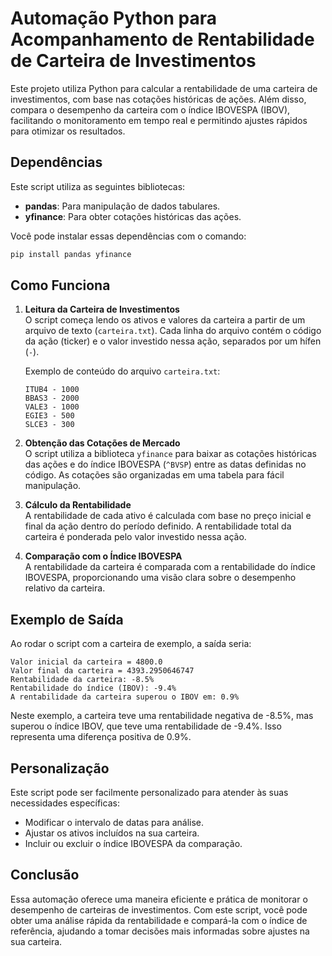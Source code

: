 # Automação Python para Acompanhamento de Rentabilidade de Carteira de Investimentos

Este projeto utiliza Python para calcular a rentabilidade de uma carteira de investimentos, com base nas cotações históricas de ações. Além disso, compara o desempenho da carteira com o índice IBOVESPA (IBOV), facilitando o monitoramento em tempo real e permitindo ajustes rápidos para otimizar os resultados.

## Dependências

Este script utiliza as seguintes bibliotecas:

- **pandas**: Para manipulação de dados tabulares.
- **yfinance**: Para obter cotações históricas das ações.

Você pode instalar essas dependências com o comando:

```bash
pip install pandas yfinance
```

## Como Funciona

1. **Leitura da Carteira de Investimentos**  
   O script começa lendo os ativos e valores da carteira a partir de um arquivo de texto (`carteira.txt`). Cada linha do arquivo contém o código da ação (ticker) e o valor investido nessa ação, separados por um hífen (`-`).

   Exemplo de conteúdo do arquivo `carteira.txt`:
   ```
   ITUB4 - 1000
   BBAS3 - 2000
   VALE3 - 1000
   EGIE3 - 500
   SLCE3 - 300
   ```

2. **Obtenção das Cotações de Mercado**  
   O script utiliza a biblioteca `yfinance` para baixar as cotações históricas das ações e do índice IBOVESPA (`^BVSP`) entre as datas definidas no código. As cotações são organizadas em uma tabela para fácil manipulação.

3. **Cálculo da Rentabilidade**  
   A rentabilidade de cada ativo é calculada com base no preço inicial e final da ação dentro do período definido. A rentabilidade total da carteira é ponderada pelo valor investido nessa ação.

4. **Comparação com o Índice IBOVESPA**  
   A rentabilidade da carteira é comparada com a rentabilidade do índice IBOVESPA, proporcionando uma visão clara sobre o desempenho relativo da carteira.

## Exemplo de Saída

Ao rodar o script com a carteira de exemplo, a saída seria:

```
Valor inicial da carteira = 4800.0
Valor final da carteira = 4393.2950646747
Rentabilidade da carteira: -8.5%
Rentabilidade do índice (IBOV): -9.4%
A rentabilidade da carteira superou o IBOV em: 0.9%
```

Neste exemplo, a carteira teve uma rentabilidade negativa de -8.5%, mas superou o índice IBOV, que teve uma rentabilidade de -9.4%. Isso representa uma diferença positiva de 0.9%.

## Personalização

Este script pode ser facilmente personalizado para atender às suas necessidades específicas:

- Modificar o intervalo de datas para análise.
- Ajustar os ativos incluídos na sua carteira.
- Incluir ou excluir o índice IBOVESPA da comparação.

## Conclusão

Essa automação oferece uma maneira eficiente e prática de monitorar o desempenho de carteiras de investimentos. Com este script, você pode obter uma análise rápida da rentabilidade e compará-la com o índice de referência, ajudando a tomar decisões mais informadas sobre ajustes na sua carteira.
